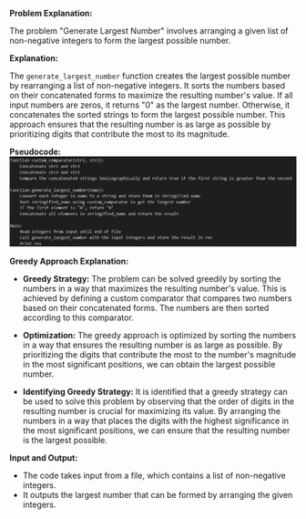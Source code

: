 **Problem Explanation:**

The problem "Generate Largest Number" involves arranging a given list of non-negative integers to form the largest possible number. 

**Explanation:**

The `generate_largest_number` function creates the largest possible number by rearranging a list of non-negative integers. It sorts the numbers based on their concatenated forms to maximize the resulting number's value. If all input numbers are zeros, it returns "0" as the largest number. Otherwise, it concatenates the sorted strings to form the largest possible number. This approach ensures that the resulting number is as large as possible by prioritizing digits that contribute the most to its magnitude.

**Pseudocode:**
![Logo](https://github.com/PolisettiVinayKiran/OATCP/blob/main/LargestNumber/assets/Screenshot%202024-04-02%20170524.png)

**Greedy Approach Explanation:**

- **Greedy Strategy:** The problem can be solved greedily by sorting the numbers in a way that maximizes the resulting number's value. This is achieved by defining a custom comparator that compares two numbers based on their concatenated forms. The numbers are then sorted according to this comparator.
  
- **Optimization:** The greedy approach is optimized by sorting the numbers in a way that ensures the resulting number is as large as possible. By prioritizing the digits that contribute the most to the number's magnitude in the most significant positions, we can obtain the largest possible number.
  
- **Identifying Greedy Strategy:** It is identified that a greedy strategy can be used to solve this problem by observing that the order of digits in the resulting number is crucial for maximizing its value. By arranging the numbers in a way that places the digits with the highest significance in the most significant positions, we can ensure that the resulting number is the largest possible.

**Input and Output:**

- The code takes input from a file, which contains a list of non-negative integers.
- It outputs the largest number that can be formed by arranging the given integers.